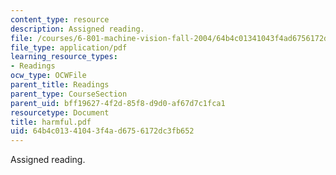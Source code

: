 ```yaml
---
content_type: resource
description: Assigned reading.
file: /courses/6-801-machine-vision-fall-2004/64b4c01341043f4ad6756172dc3fb652_harmful.pdf
file_type: application/pdf
learning_resource_types:
- Readings
ocw_type: OCWFile
parent_title: Readings
parent_type: CourseSection
parent_uid: bff19627-4f2d-85f8-d9d0-af67d7c1fca1
resourcetype: Document
title: harmful.pdf
uid: 64b4c013-4104-3f4a-d675-6172dc3fb652
---
```

Assigned reading.

